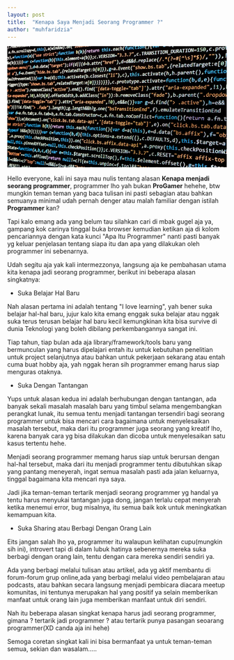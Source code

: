 ```yaml
---
layout: post
title:  "Kenapa Saya Menjadi Seorang Programmer ?"
author: "muhfaridzia"
---
```


![Script Programming](/img/pexels-photo-code.jpeg)

Hello everyone, kali ini saya mau nulis tentang alasan **Kenapa menjadi seorang programmer**, programmer lho yah bukan **ProGamer** hehehe, btw mungkin teman teman yang baca tulisan ini pasti sebagian atau bahkan semuanya minimal udah pernah denger atau malah familiar dengan istilah **Programmer** kan?

Tapi kalo emang ada yang belum tau silahkan cari di mbak gugel aja ya, gampang kok carinya tinggal buka browser kemudian ketikan aja di kolom pencariannya dengan kata kunci "Apa Itu Programmer" nanti pasti banyak yg keluar penjelasan tentang siapa itu dan apa yang dilakukan oleh programmer ini sebenarnya.

Udah segitu aja yak kali intermezzonya, langsung aja ke pembahasan utama kita kenapa jadi seorang programmer, berikut ini beberapa alasan singkatnya:

- Suka Belajar Hal Baru

Nah alasan pertama ini adalah tentang "I love learning", yah bener suka belajar hal-hal baru, jujur kalo kita emang enggak suka belajar atau nggak suka terus terusan belajar hal baru kecil kemungkinan kita bisa survive di dunia Teknologi yang boleh dibilang perkembangannya sangat ini. 

Tiap tahun, tiap bulan ada aja library/framework/tools baru yang bermunculan yang harus dipelajari entah itu untuk kebutuhan penelitian untuk project selanjutnya atau bahkan untuk pekerjaan sekarang atau entah cuma buat hobby aja, yah nggak heran sih programmer emang harus siap menguras otaknya.

- Suka Dengan Tantangan

Yups untuk alasan kedua ini adalah berhubungan dengan tantangan, ada banyak sekali masalah masalah baru yang timbul selama mengembangkan perangkat lunak, itu semua tentu menjadi tantangan tersendiri bagi seorang programmer untuk bisa mencari cara bagaimana untuk menyelesaikan masalah tersebut, maka dari itu programmer juga seorang yang kreatif lho, karena banyak cara yg bisa dilakukan dan dicoba untuk menyelesaikan satu kasus tertentu hehe. 

Menjadi seorang programmer memang harus siap untuk berursan dengan hal-hal tersebut, maka dari itu menjadi programmer tentu dibutuhkan sikap yang pantang meneyerah, ingat semua masalah pasti ada jalan keluarnya, tinggal bagaimana kita mencari nya saya. 

Jadi jika teman-teman tertarik menjadi seorang programmer yg handal ya tentu harus menyukai tantangan juga dong, jangan terlalu cepat menyerah ketika menemui error, bug misalnya, itu semua baik kok untuk meningkatkan kemampuan kita.

- Suka Sharing atau Berbagi Dengan Orang Lain

Eits jangan salah lho ya, programmer itu walaupun kelihatan cupu(mungkin sih ini), introvert tapi di dalam lubuk hatinya sebenernya mereka suka berbagi dengan orang lain, tentu dengan cara mereka sendiri sendiri ya. 

Ada yang berbagi melalui tulisan atau artikel, ada yg aktif membantu di forum-forum grup online,ada yang berbagi melalui video pembelajaran atau podcasts, atau bahkan secara langsung menjadi pembicara diacara meetup komunitas, ini tentunya merupakan hal yang positif ya selain memberikan manfaat untuk orang lain juga memberikan manfaat untuk diri sendiri.

Nah itu beberapa alasan singkat kenapa harus jadi seorang programmer, gimana ? tertarik jadi programmer ? atau tertarik punya pasangan seoarang programmer(XD canda aja ini hehe)

Semoga coretan singkat kali ini bisa bermanfaat ya untuk teman-teman semua, sekian dan wasalam.....
